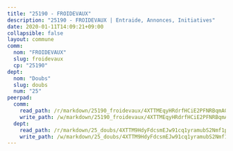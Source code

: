 ```yaml
---
title: "25190 - FROIDEVAUX"
description: "25190 - FROIDEVAUX | Entraide, Annonces, Initiatives"
date: 2020-01-11T14:09:21+09:00
collapsible: false
layout: commune
comm:
  nom: "FROIDEVAUX"
  slug: froidevaux
  cp: "25190"
dept:
  nom: "Doubs"
  slug: doubs
  num: "25"
peerpad:
  comm:
    read_path: /r/markdown/25190_froidevaux/4XTTMEqyHRdrfHCiE2PFNRBqmAGM5c3ugDR45353UqF3J5ZaS
    write_path: /w/markdown/25190_froidevaux/4XTTMEqyHRdrfHCiE2PFNRBqmAGM5c3ugDR45353UqF3J5ZaS-K3TgTnEZVR3esV2duVk459umfwiaW2vtWeFqQ6uRQkcrp2kkwdWjE9PZBr1Eaq1bNGqjtighUNzBi3KhqzLZpumR6yTN3fhumjjQBy3pJwAv2VycqEYrFTTHMUMTTLQd76mDUnBt
  dept:
    read_path: /r/markdown/25_doubs/4XTTM9HdyFdcsmEJw91cq1yramubS2Nmf1ps2s84xcMxY74Zv
    write_path: /w/markdown/25_doubs/4XTTM9HdyFdcsmEJw91cq1yramubS2Nmf1ps2s84xcMxY74Zv-K3TgURza6A4QY75MscA2g52nUX9tjMQaHW9mgBSgyRKNNp3M6gkaXA9iDDtpbSx22mTSZbQLYS1izbwsznz8e9u5BERCmGKxZ379xV2nAaDe1bGyxrjytc7G1EcbGtknRFYQ1Lxp
---
```


